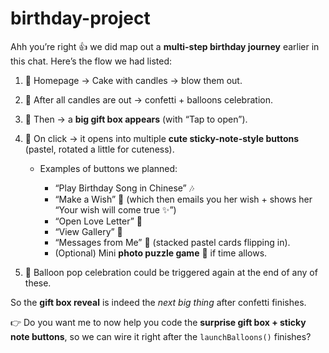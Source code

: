 # birthday-project
Ahh you’re right 👍 we did map out a **multi-step birthday journey** earlier in this chat. Here’s the flow we had listed:

1. 🎂 Homepage → Cake with candles → blow them out.
2. 🎉 After all candles are out → confetti + balloons celebration.
3. 🎁 Then → a **big gift box appears** (with “Tap to open”).
4. 🎀 On click → it opens into multiple **cute sticky-note-style buttons** (pastel, rotated a little for cuteness).

   * Examples of buttons we planned:

     * “Play Birthday Song in Chinese” 🎶
     * “Make a Wish” 🌠 (which then emails you her wish + shows her “Your wish will come true ✨”)
     * “Open Love Letter” 💌
     * “View Gallery” 📸
     * “Messages from Me” 📝 (stacked pastel cards flipping in).
     * (Optional) Mini **photo puzzle game** 🧩 if time allows.
5. 🎈 Balloon pop celebration could be triggered again at the end of any of these.

So the **gift box reveal** is indeed the *next big thing* after confetti finishes.

👉 Do you want me to now help you code the **surprise gift box + sticky note buttons**, so we can wire it right after the `launchBalloons()` finishes?

